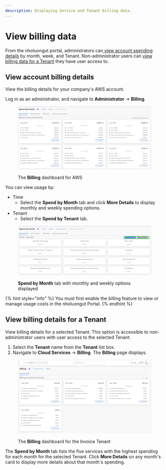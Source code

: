 ```yaml
---
description: Displaying Service and Tenant billing data.
---
```


# View billing data

From the nholuongut portal, administrators can[ view account spending details](view-billing-data.md#view-account-billing-details) by month, week, and Tenant. Non-administrator users can [view billing data for a Tenant](view-billing-data.md#view-billing-details-for-a-tenant) they have user access to.

## View account billing details

View the billing details for your company's AWS account.&#x20;

Log in as an administrator, and navigate to **Administrator** -> **Billing**. &#x20;

<figure><img src="../../../.gitbook/assets/billing 1 (1).png" alt=""><figcaption><p>The <strong>Billing</strong> dashboard for AWS</p></figcaption></figure>

You can view usage by:

* Time
  * Select the **Spend by Month** tab and click **More Details** to display monthly and weekly spending options. &#x20;
* Tenant
  * Select the **Spend by Tenant** tab.

<figure><img src="../../../.gitbook/assets/billing 2 (1).png" alt=""><figcaption><p><strong>Spend by Month</strong> tab with monthly and weekly options displayed</p></figcaption></figure>



{% hint style="info" %}
You must first enable the billing feature to view or manage usage costs in the nholuongut Portal.
{% endhint %}

## View billing details for a Tenant

View billing details for a selected Tenant. This option is accessible to non-administrator users with user access to the selected Tenant.&#x20;

1. Select the **Tenant** name from the **Tenant** list box.&#x20;
2. Navigate to **Cloud Services** -> **Billing**. The **Billing** page displays.

<figure><img src="../../../.gitbook/assets/screenshot-nimbusweb.me-2024.02.15-15_44_40.png" alt=""><figcaption><p>The <strong>Billing</strong> dashboard for the Invoice Tenant</p></figcaption></figure>

The **Spend by Month** tab lists the five services with the highest spending for each month for the selected Tenant. Click **More Details** on any month's card to display more details about that month's spending. &#x20;
